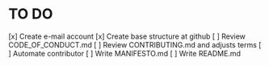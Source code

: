 # TO DO

[x] Create e-mail account
   [x] Create base structure at github 
[ ] Review CODE_OF_CONDUCT.md
[ ] Review CONTRIBUTING.md and adjusts terms
  [ ] Automate contributor 
[ ] Write MANIFESTO.md
[ ] Write README.md
